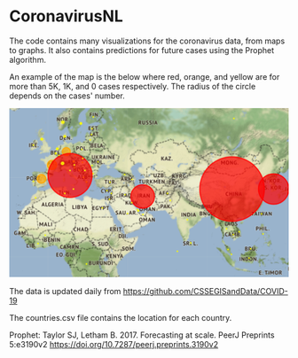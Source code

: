 # CoronavirusNL

The code contains many visualizations for the coronavirus data, from maps to graphs. It also contains predictions for future cases using the Prophet algorithm.

An example of the map is the below where red, orange, and yellow are for more than 5K, 1K, and 0 cases respectively. The radius of the circle depends on the cases' number.

![Coronavirus Map for 11 March 2020 (US part not shown here)](map.PNG)


The data is updated daily from https://github.com/CSSEGISandData/COVID-19

The countries.csv file contains the location for each country.

Prophet: Taylor SJ, Letham B. 2017. Forecasting at scale. PeerJ Preprints 5:e3190v2 https://doi.org/10.7287/peerj.preprints.3190v2
